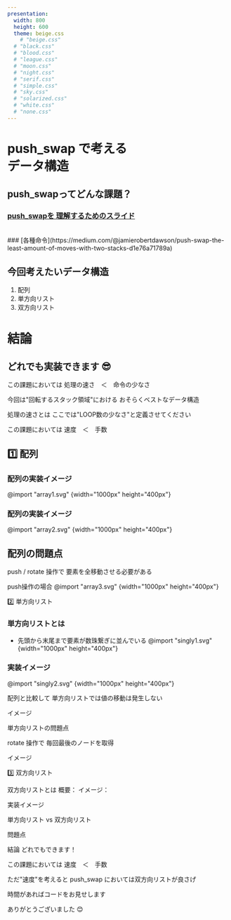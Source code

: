 ```yaml
---
presentation:
  width: 800
  height: 600
  theme: beige.css
    # "beige.css"
  # "black.css"
  # "blood.css"
  # "league.css"
  # "moon.css"
  # "night.css"
  # "serif.css"
  # "simple.css"
  # "sky.css"
  # "solarized.css"
  # "white.css"
  # "none.css"
---
```


<!-- slide -->

# push_swap で考える<br>データ構造

<!-- slide -->
## push_swapってどんな課題？

<!-- slide -->
### [push_swapを 理解するためのスライド](https://docs.google.com/presentation/d/1c2PU6ZST7uMwNHl6aAz2WsJ5QFf1J7JJsMkW0VSTXc8/edit#slide=id.p)
<br>
###  [各種命令](https://medium.com/@jamierobertdawson/push-swap-the-least-amount-of-moves-with-two-stacks-d1e76a71789a)
<!-- slide -->

## 今回考えたいデータ構造

1. 配列
2. 単方向リスト
3. 双方向リスト

<!-- slide -->

# 結論

<!-- slide -->

## どれでも実装できます 😎

<!-- slide -->

この課題においては
処理の速さ　＜　命令の少なさ

<!-- slide -->



<!-- slide -->

今回は"回転するスタック領域"における
おそらくベストなデータ構造

<!-- slide -->

処理の速さとは
ここでは"LOOP数の少なさ"と定義させてください


<!-- slide -->

この課題においては
速度　＜　手数
<!-- slide -->

## 1️⃣ 配列

<!-- slide class"left"-->

### 配列の実装イメージ

@import "array1.svg" {width="1000px" height="400px"}

<!-- slide -->

### 配列の実装イメージ

@import "array2.svg" {width="1000px" height="400px"}

<!-- slide -->

## 配列の問題点

<!-- slide -->

push / rotate 操作で
要素を全移動させる必要がある

<!-- slide -->

push操作の場合
@import "array3.svg" {width="1000px" height="400px"}

<!-- slide -->

2️⃣ 単方向リスト

<!-- slide -->

### 単方向リストとは
- 先頭から末尾まで要素が数珠繋ぎに並んでいる
@import "singly1.svg" {width="1000px" height="400px"}


<!-- slide -->

### 実装イメージ
@import "singly2.svg" {width="1000px" height="400px"}

<!-- slide -->

配列と比較して
単方向リストでは値の移動は発生しない

<!-- slide -->

イメージ

<!-- slide -->

単方向リストの問題点

<!-- slide -->

rotate 操作で
毎回最後のノードを取得

<!-- slide -->

イメージ

<!-- slide -->

3️⃣ 双方向リスト

<!-- slide -->

双方向リストとは
概要：
イメージ：

<!-- slide -->

実装イメージ

<!-- slide -->

単方向リスト vs 双方向リスト

<!-- slide -->

問題点

<!-- slide -->
<!-- slide -->
<!-- slide -->
<!-- slide -->

結論
どれでもできます！

<!-- slide -->

この課題においては
速度　＜　手数

<!-- slide -->

ただ"速度"を考えると
push_swap においては双方向リストが良さげ

<!-- slide -->

時間があればコードをお見せします

<!-- slide -->

ありがとうございました 😊
